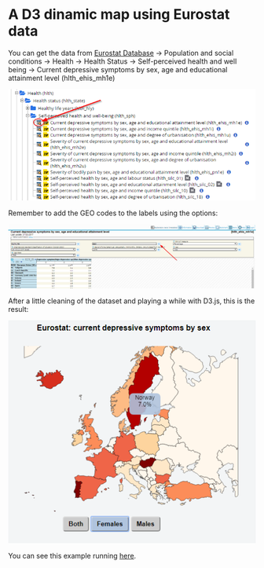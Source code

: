 # A D3 dinamic map using Eurostat data

You can get the data from <a href="http://ec.europa.eu/eurostat/data/database">Eurostat Database</a> → Population and social conditions → Health → Health Status → Self-perceived health and well being → Current depressive symptoms by sex, age and educational attainment level (hlth_ehis_mh1e)	

![alt text](https://raw.githubusercontent.com/herreriasjose/d3js_dinamic_map_eurostat/master/2017-07-24-Database%20-%20Eurostat-01.png)

Remember to add the GEO codes to the labels using the options:

![alt text](https://raw.githubusercontent.com/herreriasjose/d3js_dinamic_map_eurostat/master/2017-07-24-Database%20-%20Eurostat-02.png)

After a little cleaning of the dataset and playing a while with D3.js, this is the result:

![alt text](https://raw.githubusercontent.com/herreriasjose/d3js_dinamic_map_eurostat/master/2017-07-24-Database%20-%20Eurostat-03.png)


You can see this example running <a href="https://jsfiddle.net/herreriasjose/9qoworpm/">here</a>.
